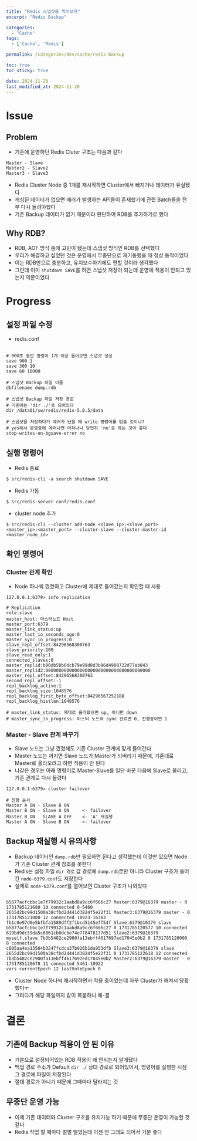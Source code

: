 ```yaml
---
title: "Redis 스냅샷을 찍어보자"
excerpt: "Redis Backup"

categories:
  - "Cache"
tags:
  - ['Cache', 'Redis']

permalink: /categories/dev/cache/redis-backup

toc: true
toc_sticky: true

date: 2024-11-20
last_modified_at: 2024-11-20
---
```


# Issue

## Problem

- 기존에 운영하던 Redis Cluter 구조는 다음과 같다

```shell
Master - Slave
Master2 - Slave2
Master3 - Slave3
```

- Redis Cluster Node 중 1개를 재시작하면 Cluster에서 빠지거나 데이터가 유실됐다
- 캐싱된 데이터가 없으면 에러가 발생하는 API들이 존재했기에 관련 Batch들을 전부 다시 돌려야했다
- 기존 Backup 데이터가 없기 때문이라 판단하여 RDB를 추가하기로 했다

## Why RDB?

- RDB, AOF 방식 중에 고민이 됐는데 스냅샷 방식인 RDB를 선택했다
- 우리가 해결하고 싶었던 것은 운영에서 무중단으로 재기동했을 때 정상 동작이었다
- 이는 RDB만으로 충분하고, 유지보수하기에도 편할 것이라 생각했다
- 그런데 이미 `shutdown SAVE`를 하면 스냅샷 저장이 되는데 운영에 적용이 안되고 있는지 의문이었다

# Progress

## 설정 파일 수정

- redis.conf

```shell

# 900초 동안 명령어 1개 이상 들어오면 스냅샷 생성
save 900 1
save 300 10
save 60 10000

# 스냅샷 Backup 파일 이름
dbfilename dump.rdb

# 스냅샷 Backup 파일 저장 경로
# 기존에는 'dir ./'로 되어있다
dir /data01/sw/redis/redis-5.0.5/data

# 스냅샷을 저장하다가 에러가 났을 때 write 명령어를 멈출 것이냐?
# yes해서 운영중에 에러나면 아작나니 당연히 'no'로 하는 것이 좋다
stop-writes-on-bgsave-error no
```

## 실행 명령어

- Redis 종료

```shell
$ src/redis-cli -a search shutdown SAVE
```

- Redis 가동

```shell
$ src/redis-server conf/redis.conf
```

- cluster node 추가

```shell
$ src/redis-cli --cluster add-node <slave_ip>:<slave_port> <master_ip>:<master_port> --cluster-slave --cluster-master-id <master_node_id>
```

## 확인 명령어

### Cluster 관계 확인

- Node 하나씩 껐켰하고 Cluster에 제대로 들어갔는지 확인할 때 사용

```shell
127.0.0.1:6379> info replication

# Replication
role:slave
master_host: 마스터노드 Host
master_port:6379
master_link_status:up
master_last_io_seconds_ago:0
master_sync_in_progress:0
slave_repl_offset:84296568300763
slave_priority:100
slave_read_only:1
connected_slaves:0
master_replid:b00db58b6dcb79e99d8d3b96d4908722d77ab843
master_replid2:0000000000000000000000000000000000000000
master_repl_offset:84296568300763
second_repl_offset:-1
repl_backlog_active:1
repl_backlog_size:1048576
repl_backlog_first_byte_offset:84296567252188
repl_backlog_histlen:1048576

# master_link_status: 제대로 올라왔으면 up, 아니면 down
# master_sync_in_progress: 마스터 노드와 sync 완료면 0, 진행중이면 1
```

### Master - Slave 관계 바꾸기

- Slave 노드는 그냥 껐켰해도 기존 Cluster 관계에 맞게 들어간다
- Master 노드는 꺼지면 Slave 노드가 Master가 되버리기 때문에, 기존대로 Master로 올라오려고 하면 적용이 안 된다
- 나같은 경우는 아래 명령어로 Master-Slave를 일단 바꾼 다음에 Slave로 올리고, 기존 관계로 다시 돌렸다

```shell
127.0.0.1:6379> cluster failover

# 진행 순서
Master A ON - Slave B ON
Master B ON - Slave A ON     <- failover
Master B ON   SLAVE A OFF    <- 'A' 재실행
Master A ON - Slave B ON     <- failover
```

## Backup 재실행 시 유의사항

- Backup 데이터인 `dump.rdb`만 필요하면 된다고 생각했는데 이것만 있으면 Node가 기존 Cluster 관계 참조를 못한다
- Redis는 설정 파일 `dir 경로` 값 경로에 `dump.rdb`뿐만 아니라 Cluster 구조가 들어간 `node-6379.conf`도 저장한다
- 실제로 `node-6379.conf`를 열어보면 Cluster 구조가 나와있다

```shell

b5877acfcbbc1e7f79932c1aabd8a9cc6f666c27 Master:6379@16379 master - 0 1731785121680 10 connected 0-5460
2655d2bc99d1500a38cfbd2d441d3824f5e22f31 Master3:6379@16379 master - 0 1731785121000 12 connected 10923-16383
fb1c0e97d0e5bfbfa1589dff2f1bcd5145eff54f Slave:6379@16379 slave b5877acfcbbc1e7f79932c1aabd8a9cc6f666c27 0 1731785120577 10 connected
619bd9dc59da5c6861cb8dcbe74e778478177d51 Slave2:6379@16379 myself,slave 7b3b5482ce2900fa13ebff4617697ed17045e0b2 0 1731785120000 8 connected
c805aa4ea13504b3247fcdca37b926b1da953dfb Slave3:6379@16379 slave 2655d2bc99d1500a38cfbd2d441d3824f5e22f31 0 1731785122618 12 connected
7b3b5482ce2900fa13ebff4617697ed17045e0b2 Master2:6379@16379 master - 0 1731785120678 11 connected 5461-10922
vars currentEpoch 12 lastVoteEpoch 0
```

- Cluster Node 하나씩 재시작하면서 적용 중이었는데 자꾸 Cluster가 깨져서 당황했다ㅜ
- 그러다가 해당 파일까지 같이 복붙하니 해-결

# 결론

## 기존에 Backup 적용이 안 된 이유

- 기본으로 설정되어있는 RDB 적용이 왜 안되는지 알게됐다
- 백업 경로 주소가 Default `dir ./` 상대 경로로 되어있어서, 명령어를 실행한 시점 그 경로에 파일이 저장된다
- 절대 경로가 아니기 때문에 그때마다 달라지는 것

## 무중단 운영 가능

- 이제 기존 데이터와 Cluster 구조를 유지가능 하기 때문에 무중단 운영이 가능할 것 같다
- Redis 작업 할 때마다 벌벌 떨었는데 이젠 안 그래도 되어서 기분 좋다
